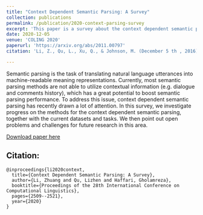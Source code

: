 ```yaml
---
title: "Context Dependent Semantic Parsing: A Survey"
collection: publications
permalink: /publication/2020-context-parsing-survey
excerpt: 'This paper is a survey about the context dependent semantic parsing.'
date: 2020-12-05
venue: 'COLING 2020'
paperurl: 'https://arxiv.org/abs/2011.00797'
citation: 'Li, Z., Qu, L., Xu, Q., & Johnson, M. (December 5 th , 2016). Unsupervised Pre-training with Sequence Reconstruction Loss for Deep Relation Extraction Models. Workshop of The Australasian Language Technology Association.'

---
```

Semantic parsing is the task of translating natural language utterances into machine-readable meaning representations. Currently, most semantic parsing methods are not able to utilize contextual information (e.g. dialogue and comments history), which has a great potential to boost semantic parsing performance. To address this issue, context dependent semantic parsing has recently drawn a lot of attention. In this survey, we investigate progress on the methods for the context dependent semantic parsing, together with the current datasets and tasks. We then point out open problems and challenges for future research in this area.

[Download paper here](https://arxiv.org/abs/2011.00797)

Citation:
---
```
@inproceedings{li2020context,
  title={Context Dependent Semantic Parsing: A Survey},
  author={Li, Zhuang and Qu, Lizhen and Haffari, Gholamreza},
  booktitle={Proceedings of the 28th International Conference on Computational Linguistics},
  pages={2509--2521},
  year={2020}
}
```
